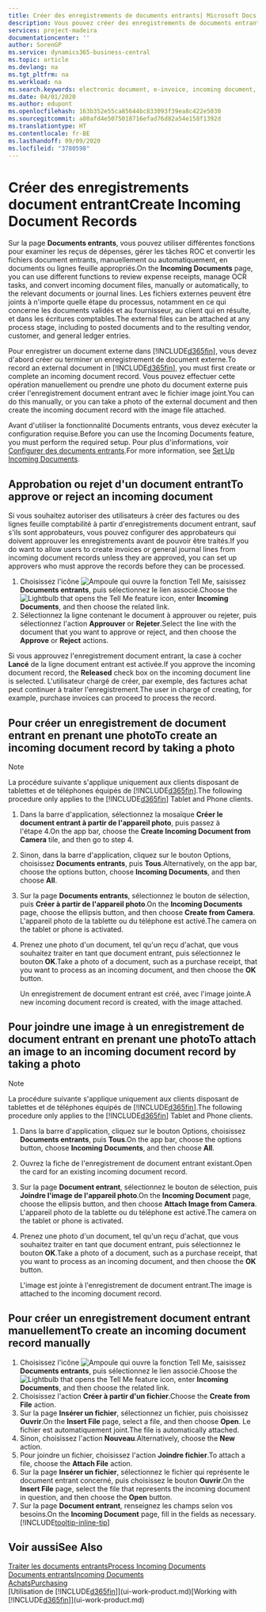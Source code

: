 ```yaml
---
title: Créer des enregistrements de documents entrants| Microsoft Docs
description: Vous pouvez créer des enregistrements de documents entrants, tels que des factures électroniques, et gérer des tâches OCR, du commerce électronique, et de l'échange de documents.
services: project-madeira
documentationcenter: ''
author: SorenGP
ms.service: dynamics365-business-central
ms.topic: article
ms.devlang: na
ms.tgt_pltfrm: na
ms.workload: na
ms.search.keywords: electronic document, e-invoice, incoming document, OCR, ecommerce, document exchange, import invoice
ms.date: 04/01/2020
ms.author: edupont
ms.openlocfilehash: 163b352e55ca85644bc833093f39ea8c422e5030
ms.sourcegitcommit: a80afd4e5075018716efad76d82a54e158f1392d
ms.translationtype: HT
ms.contentlocale: fr-BE
ms.lasthandoff: 09/09/2020
ms.locfileid: "3780598"
---
```

# <a name="create-incoming-document-records"></a><span data-ttu-id="0f6f6-103">Créer des enregistrements document entrant</span><span class="sxs-lookup"><span data-stu-id="0f6f6-103">Create Incoming Document Records</span></span>
<span data-ttu-id="0f6f6-104">Sur la page **Documents entrants**, vous pouvez utiliser différentes fonctions pour examiner les reçus de dépenses, gérer les tâches ROC et convertir les fichiers document entrants, manuellement ou automatiquement, en documents ou lignes feuille appropriés.</span><span class="sxs-lookup"><span data-stu-id="0f6f6-104">On the **Incoming Documents** page, you can use different functions to review expense receipts, manage OCR tasks, and convert incoming document files, manually or automatically, to the relevant documents or journal lines.</span></span> <span data-ttu-id="0f6f6-105">Les fichiers externes peuvent être joints à n'importe quelle étape du processus, notamment en ce qui concerne les documents validés et au fournisseur, au client qui en résulte, et dans les écritures comptables.</span><span class="sxs-lookup"><span data-stu-id="0f6f6-105">The external files can be attached at any process stage, including to posted documents and to the resulting vendor, customer, and general ledger entries.</span></span>

<span data-ttu-id="0f6f6-106">Pour enregistrer un document externe dans [!INCLUDE[d365fin](includes/d365fin_md.md)], vous devez d'abord créer ou terminer un enregistrement de document externe.</span><span class="sxs-lookup"><span data-stu-id="0f6f6-106">To record an external document in [!INCLUDE[d365fin](includes/d365fin_md.md)], you must first create or complete an incoming document record.</span></span> <span data-ttu-id="0f6f6-107">Vous pouvez effectuer cette opération manuellement ou prendre une photo du document externe puis créer l'enregistrement document entrant avec le fichier image joint.</span><span class="sxs-lookup"><span data-stu-id="0f6f6-107">You can do this manually, or you can take a photo of the external document and then create the incoming document record with the image file attached.</span></span>

<span data-ttu-id="0f6f6-108">Avant d'utiliser la fonctionnalité Documents entrants, vous devez exécuter la configuration requise.</span><span class="sxs-lookup"><span data-stu-id="0f6f6-108">Before you can use the Incoming Documents feature, you must perform the required setup.</span></span> <span data-ttu-id="0f6f6-109">Pour plus d'informations, voir [Configurer des documents entrants](across-how-setup-income-documents.md).</span><span class="sxs-lookup"><span data-stu-id="0f6f6-109">For more information, see [Set Up Incoming Documents](across-how-setup-income-documents.md).</span></span>

## <a name="to-approve-or-reject-an-incoming-document"></a><span data-ttu-id="0f6f6-110">Approbation ou rejet d'un document entrant</span><span class="sxs-lookup"><span data-stu-id="0f6f6-110">To approve or reject an incoming document</span></span>
<span data-ttu-id="0f6f6-111">Si vous souhaitez autoriser des utilisateurs à créer des factures ou des lignes feuille comptabilité à partir d'enregistrements document entrant, sauf s'ils sont approbateurs, vous pouvez configurer des approbateurs qui doivent approuver les enregistrements avant de pouvoir être traités.</span><span class="sxs-lookup"><span data-stu-id="0f6f6-111">If you do want to allow users to create invoices or general journal lines from incoming document records unless they are approved, you can set up approvers who must approve the records before they can be processed.</span></span>

1. <span data-ttu-id="0f6f6-112">Choisissez l'icône ![Ampoule qui ouvre la fonction Tell Me](media/ui-search/search_small.png "Dites-moi ce que vous voulez faire"), saisissez **Documents entrants**, puis sélectionnez le lien associé.</span><span class="sxs-lookup"><span data-stu-id="0f6f6-112">Choose the ![Lightbulb that opens the Tell Me feature](media/ui-search/search_small.png "Tell me what you want to do") icon, enter **Incoming Documents**, and then choose the related link.</span></span>
2. <span data-ttu-id="0f6f6-113">Sélectionnez la ligne contenant le document à approuver ou rejeter, puis sélectionnez l'action **Approuver** or **Rejeter**.</span><span class="sxs-lookup"><span data-stu-id="0f6f6-113">Select the line with the document that you want to approve or reject, and then choose the **Approve** or **Reject** actions.</span></span>

<span data-ttu-id="0f6f6-114">Si vous approuvez l'enregistrement document entrant, la case à cocher **Lancé** de la ligne document entrant est activée.</span><span class="sxs-lookup"><span data-stu-id="0f6f6-114">If you approve the incoming document record, the **Released** check box on the incoming document line is selected.</span></span> <span data-ttu-id="0f6f6-115">L'utilisateur chargé de créer, par exemple, des factures achat peut continuer à traiter l'enregistrement.</span><span class="sxs-lookup"><span data-stu-id="0f6f6-115">The user in charge of creating, for example, purchase invoices can proceed to process the record.</span></span>

## <a name="to-create-an-incoming-document-record-by-taking-a-photo"></a><span data-ttu-id="0f6f6-116">Pour créer un enregistrement de document entrant en prenant une photo</span><span class="sxs-lookup"><span data-stu-id="0f6f6-116">To create an incoming document record by taking a photo</span></span>
> [!NOTE]  
>   <span data-ttu-id="0f6f6-117">La procédure suivante s'applique uniquement aux clients disposant de tablettes et de téléphones équipés de [!INCLUDE[d365fin](includes/d365fin_md.md)].</span><span class="sxs-lookup"><span data-stu-id="0f6f6-117">The following procedure only applies to the [!INCLUDE[d365fin](includes/d365fin_md.md)] Tablet and Phone clients.</span></span>

1. <span data-ttu-id="0f6f6-118">Dans la barre d'application, sélectionnez la mosaïque **Créer le document entrant à partir de l'appareil photo**, puis passez à l'étape 4.</span><span class="sxs-lookup"><span data-stu-id="0f6f6-118">On the app bar, choose the **Create Incoming Document from Camera** tile, and then go to step 4.</span></span>
2. <span data-ttu-id="0f6f6-119">Sinon, dans la barre d'application, cliquez sur le bouton Options, choisissez **Documents entrants**, puis **Tous**.</span><span class="sxs-lookup"><span data-stu-id="0f6f6-119">Alternatively, on the app bar, choose the options button, choose **Incoming Documents**, and then choose **All**.</span></span>
3. <span data-ttu-id="0f6f6-120">Sur la page **Documents entrants**, sélectionnez le bouton de sélection, puis **Créer à partir de l'appareil photo**.</span><span class="sxs-lookup"><span data-stu-id="0f6f6-120">On the **Incoming Documents** page, choose the ellipsis button, and then choose **Create from Camera**.</span></span> <span data-ttu-id="0f6f6-121">L'appareil photo de la tablette ou du téléphone est activé.</span><span class="sxs-lookup"><span data-stu-id="0f6f6-121">The camera on the tablet or phone is activated.</span></span>
4. <span data-ttu-id="0f6f6-122">Prenez une photo d'un document, tel qu'un reçu d'achat, que vous souhaitez traiter en tant que document entrant, puis sélectionnez le bouton **OK**.</span><span class="sxs-lookup"><span data-stu-id="0f6f6-122">Take a photo of a document, such as a purchase receipt, that you want to process as an incoming document, and then choose the **OK** button.</span></span>

    <span data-ttu-id="0f6f6-123">Un enregistrement de document entrant est créé, avec l'image jointe.</span><span class="sxs-lookup"><span data-stu-id="0f6f6-123">A new incoming document record is created, with the image attached.</span></span>

## <a name="to-attach-an-image-to-an-incoming-document-record-by-taking-a-photo"></a><span data-ttu-id="0f6f6-124">Pour joindre une image à un enregistrement de document entrant en prenant une photo</span><span class="sxs-lookup"><span data-stu-id="0f6f6-124">To attach an image to an incoming document record by taking a photo</span></span>
> [!NOTE]  
>   <span data-ttu-id="0f6f6-125">La procédure suivante s'applique uniquement aux clients disposant de tablettes et de téléphones équipés de [!INCLUDE[d365fin](includes/d365fin_md.md)].</span><span class="sxs-lookup"><span data-stu-id="0f6f6-125">The following procedure only applies to the [!INCLUDE[d365fin](includes/d365fin_md.md)] Tablet and Phone clients.</span></span>

1. <span data-ttu-id="0f6f6-126">Dans la barre d'application, cliquez sur le bouton Options, choisissez **Documents entrants**, puis **Tous**.</span><span class="sxs-lookup"><span data-stu-id="0f6f6-126">On the app bar, choose the options button, choose **Incoming Documents**, and then choose **All**.</span></span>
2. <span data-ttu-id="0f6f6-127">Ouvrez la fiche de l'enregistrement de document entrant existant.</span><span class="sxs-lookup"><span data-stu-id="0f6f6-127">Open the card for an existing incoming document record.</span></span>
3. <span data-ttu-id="0f6f6-128">Sur la page **Document entrant**, sélectionnez le bouton de sélection, puis **Joindre l'image de l'appareil photo**.</span><span class="sxs-lookup"><span data-stu-id="0f6f6-128">On the **Incoming Document** page, choose the ellipsis button, and then choose **Attach Image from Camera**.</span></span> <span data-ttu-id="0f6f6-129">L'appareil photo de la tablette ou du téléphone est activé.</span><span class="sxs-lookup"><span data-stu-id="0f6f6-129">The camera on the tablet or phone is activated.</span></span>
4. <span data-ttu-id="0f6f6-130">Prenez une photo d'un document, tel qu'un reçu d'achat, que vous souhaitez traiter en tant que document entrant, puis sélectionnez le bouton **OK**.</span><span class="sxs-lookup"><span data-stu-id="0f6f6-130">Take a photo of a document, such as a purchase receipt, that you want to process as an incoming document, and then choose the **OK** button.</span></span>

    <span data-ttu-id="0f6f6-131">L'image est jointe à l'enregistrement de document entrant.</span><span class="sxs-lookup"><span data-stu-id="0f6f6-131">The image is attached to the incoming document record.</span></span>

## <a name="to-create-an-incoming-document-record-manually"></a><span data-ttu-id="0f6f6-132">Pour créer un enregistrement document entrant manuellement</span><span class="sxs-lookup"><span data-stu-id="0f6f6-132">To create an incoming document record manually</span></span>
1. <span data-ttu-id="0f6f6-133">Choisissez l'icône ![Ampoule qui ouvre la fonction Tell Me](media/ui-search/search_small.png "Dites-moi ce que vous voulez faire"), saisissez **Documents entrants**, puis sélectionnez le lien associé.</span><span class="sxs-lookup"><span data-stu-id="0f6f6-133">Choose the ![Lightbulb that opens the Tell Me feature](media/ui-search/search_small.png "Tell me what you want to do") icon, enter **Incoming Documents**, and then choose the related link.</span></span>
2. <span data-ttu-id="0f6f6-134">Choisissez l'action **Créer à partir d'un fichier**.</span><span class="sxs-lookup"><span data-stu-id="0f6f6-134">Choose the **Create from File** action.</span></span>  
3. <span data-ttu-id="0f6f6-135">Sur la page **Insérer un fichier**, sélectionnez un fichier, puis choisissez **Ouvrir**.</span><span class="sxs-lookup"><span data-stu-id="0f6f6-135">On the **Insert File** page, select a file, and then choose **Open**.</span></span> <span data-ttu-id="0f6f6-136">Le fichier est automatiquement joint.</span><span class="sxs-lookup"><span data-stu-id="0f6f6-136">The file is automatically attached.</span></span>
4. <span data-ttu-id="0f6f6-137">Sinon, choisissez l'action **Nouveau**.</span><span class="sxs-lookup"><span data-stu-id="0f6f6-137">Alternatively, choose the **New** action.</span></span>
5. <span data-ttu-id="0f6f6-138">Pour joindre un fichier, choisissez l'action **Joindre fichier**.</span><span class="sxs-lookup"><span data-stu-id="0f6f6-138">To attach a file, choose the **Attach File** action.</span></span>
6. <span data-ttu-id="0f6f6-139">Sur la page **Insérer un fichier**, sélectionnez le fichier qui représente le document entrant concerné, puis choisissez le bouton **Ouvrir**.</span><span class="sxs-lookup"><span data-stu-id="0f6f6-139">On the **Insert File** page, select the file that represents the incoming document in question, and then choose the **Open** button.</span></span>
7. <span data-ttu-id="0f6f6-140">Sur la page **Document entrant**, renseignez les champs selon vos besoins.</span><span class="sxs-lookup"><span data-stu-id="0f6f6-140">On the **Incoming Document** page, fill in the fields as necessary.</span></span> [!INCLUDE[tooltip-inline-tip](includes/tooltip-inline-tip_md.md)]

## <a name="see-also"></a><span data-ttu-id="0f6f6-141">Voir aussi</span><span class="sxs-lookup"><span data-stu-id="0f6f6-141">See Also</span></span>
[<span data-ttu-id="0f6f6-142">Traiter les documents entrants</span><span class="sxs-lookup"><span data-stu-id="0f6f6-142">Process Incoming Documents</span></span>](across-process-income-documents.md)  
[<span data-ttu-id="0f6f6-143">Documents entrants</span><span class="sxs-lookup"><span data-stu-id="0f6f6-143">Incoming Documents</span></span>](across-income-documents.md)  
[<span data-ttu-id="0f6f6-144">Achats</span><span class="sxs-lookup"><span data-stu-id="0f6f6-144">Purchasing</span></span>](purchasing-manage-purchasing.md)  
<span data-ttu-id="0f6f6-145">[Utilisation de [!INCLUDE[d365fin](includes/d365fin_md.md)]](ui-work-product.md)</span><span class="sxs-lookup"><span data-stu-id="0f6f6-145">[Working with [!INCLUDE[d365fin](includes/d365fin_md.md)]](ui-work-product.md)</span></span>

